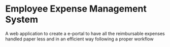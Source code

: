 # Employee Expense Management System
A web application to create a e-portal to have all the reimbursable expenses handled paper less 
and in an efficient way following a proper workflow
